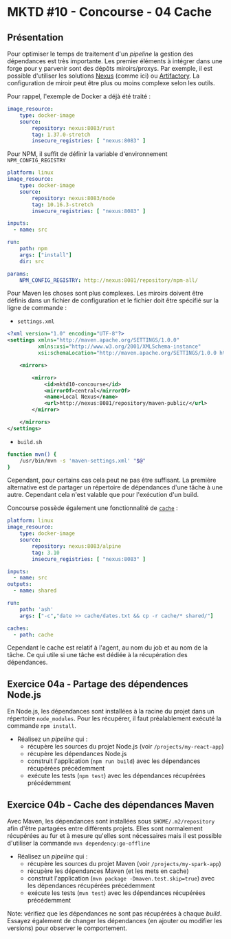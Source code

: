 MKTD #10 - Concourse - 04 Cache
===

## Présentation

Pour optimiser le temps de traitement d'un _pipeline_ la gestion des dépendances est très importante. Les premier éléments à intégrer dans une forge pour y parvenir sont des dépôts miroirs/proxys. Par exemple, il est possible d'utiliser les solutions [Nexus](https://fr.sonatype.com/product-nexus-repository) (comme ici) ou [Artifactory](https://jfrog.com/artifactory/). La configuration de miroir peut être plus ou moins complexe selon les outils.

Pour rappel, l'exemple de Docker a déjà été traité :

```yaml
image_resource:
    type: docker-image
    source:
        repository: nexus:8083/rust
        tag: 1.37.0-stretch
        insecure_registries: [ "nexus:8083" ]
```

Pour NPM, il suffit de définir la variable d'environnement `NPM_CONFIG_REGISTRY`

```yaml
platform: linux
image_resource:
    type: docker-image
    source:
        repository: nexus:8083/node
        tag: 10.16.3-stretch
        insecure_registries: [ "nexus:8083" ]

inputs:
  - name: src

run:
    path: npm
    args: ["install"]
    dir: src

params:
    NPM_CONFIG_REGISTRY: http://nexus:8081/repository/npm-all/
```

Pour Maven les choses sont plus complexes. Les miroirs doivent être définis dans un fichier de configuration et le fichier doit être spécifié sur la ligne de commande :

* `settings.xml`
```xml
<?xml version="1.0" encoding="UTF-8"?>
<settings xmlns="http://maven.apache.org/SETTINGS/1.0.0"
          xmlns:xsi="http://www.w3.org/2001/XMLSchema-instance"
          xsi:schemaLocation="http://maven.apache.org/SETTINGS/1.0.0 http://maven.apache.org/xsd/settings-1.0.0.xsd">

    <mirrors>

        <mirror>
            <id>mktd10-concourse</id>
            <mirrorOf>central</mirrorOf>
            <name>Local Nexus</name>
            <url>http://nexus:8081/repository/maven-public/</url>
        </mirror>

    </mirrors>
</settings>
```

* `build.sh`
```bash
function mvn() {
    /usr/bin/mvn -s 'maven-settings.xml' "$@"
}
```

Cependant, pour certains cas cela peut ne pas être suffisant. La première alternative est de partager un répertoire de dépendances d'une tâche à une autre. Cependant cela n'est valable que pour l'exécution d'un build.

Concourse possède également une fonctionnalité de [`cache`](https://concourse-ci.org/tasks.html#task-caches) :

```yaml
platform: linux
image_resource:
    type: docker-image
    source:
        repository: nexus:8083/alpine
        tag: 3.10
        insecure_registries: [ "nexus:8083" ]

inputs:
  - name: src
outputs:
  - name: shared

run:
    path: 'ash'
    args: ["-c","date >> cache/dates.txt && cp -r cache/* shared/"]

caches:
  - path: cache
```

Cependant le cache est relatif à l'agent, au nom du job et au nom de la tâche. Ce qui utile si une tâche est dédiée à la récupération des dépendances.

## Exercice 04a - Partage des dépendences Node.js

En Node.js, les dépendances sont installées à la racine du projet dans un répertoire `node_modules`. Pour les récupérer, il faut préalablement exécuté la commande `npm install`.

* Réalisez un _pipeline_ qui :
    * récupère les sources du projet Node.js (voir `/projects/my-react-app`)
    * récupère les dépendances Node.js
    * construit l'application (`npm run build`) avec les dépendances récupérées précédemment
    * exécute les tests (`npm test`) avec les dépendances récupérées précédemment

## Exercice 04b - Cache des dépendances Maven

Avec Maven, les dépendances sont installées sous `$HOME/.m2/repository` afin d'être partagées entre différents projets. Elles sont normalement récupérées au fur et à mesure qu'elles sont nécessaires mais il est possible d'utiliser la commande `mvn dependency:go-offline`

* Réalisez un _pipeline_ qui :
    * récupère les sources du projet Maven (voir `/projects/my-spark-app`)
    * récupère les dépendances Maven (et les mets en cache)
    * construit l'application (`mvn package -Dmaven.test.skip=true`) avec les dépendances récupérées précédemment
    * exécute les tests (`mvn test`) avec les dépendances récupérées précédemment

Note: vérifiez que les dépendances ne sont pas récupérées à chaque _build_. Essayez également de changer les dépendances (en ajouter ou modifier les versions) pour observer le comportement.
